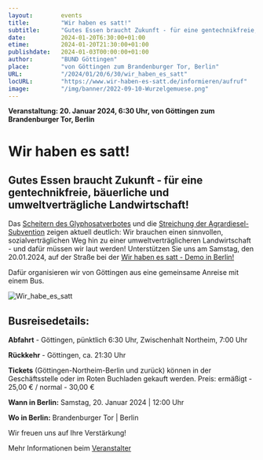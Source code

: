 ```yaml
---
layout:        events
title:         "Wir haben es satt!"
subtitle:      "Gutes Essen braucht Zukunft - für eine gentechnikfreie, bäuerliche und umweltverträgliche Landwirtschaft!"
date:          2024-01-20T6:30:00+01:00
etime:         2024-01-20T21:30:00+01:00
publishdate:   2024-01-03T00:00:00+01:00
author:        "BUND Göttingen"
place:         "von Göttingen zum Brandenburger Tor, Berlin"
URL:           "/2024/01/20/6/30/wir_haben_es_satt"
locURL:        "https://www.wir-haben-es-satt.de/informieren/aufruf"
image:         "/img/banner/2022-09-10-Wurzelgemuese.png"
---
```


**Veranstaltung: 20. Januar 2024, 6:30 Uhr, von Göttingen zum Brandenburger Tor, Berlin**

Wir haben es satt!
===========

Gutes Essen braucht Zukunft - für eine gentechnikfreie, bäuerliche und umweltverträgliche Landwirtschaft!
-----------


Das [Scheitern des Glyphosatverbotes](https://www.bund.net/service/presse/pressemitteilungen/detail/news/glyphosat-bund-erwartet-von-cem-oezdemir-strenge-anwendungsbeschraenkungen/) 
und die [Streichung der Agrardiesel-Subvention](https://www.bund.net/service/presse/pressemitteilungen/detail/news/agrardiesel-ende-der-hilfen-wichtig-fuer-klimaschutz-aber-mit-mass/)
 zeigen aktuell deutlich: Wir brauchen einen sinnvollen, sozialverträglichen Weg hin zu einer umweltverträglicheren Landwirtschaft - und dafür müssen wir laut werden!
Unterstützen Sie uns am Samstag, den 20.01.2024, auf der Straße bei der 
[Wir haben es satt - Demo in Berlin!](https://www.wir-haben-es-satt.de/informieren/aufruf)

Dafür organisieren wir von Göttingen aus eine gemeinsame Anreise mit einem Bus.

![Wir_habe_es_satt](/img/event/2024-01-20-Wir_haben_es_satt.jpg)


Busreisedetails:
------------
**Abfahrt** - Göttingen, pünktlich 6:30 Uhr,
        Zwischenhalt Northeim, 7:00 Uhr

**Rückkehr** - Göttingen, ca. 21:30 Uhr

**Tickets** (Göttingen-Northeim-Berlin und zurück) können in der Geschäftsstelle oder im Roten Buchladen gekauft werden. Preis: ermäßigt - 25,00 € / normal - 30,00 €


**Wann in Berlin:** Samstag, 20. Januar 2024 | 12:00 Uhr

**Wo in Berlin:** Brandenburger Tor | Berlin


Wir freuen uns auf Ihre Verstärkung!



Mehr Informationen beim [Veranstalter](https://www.wir-haben-es-satt.de/informieren/aufruf)

